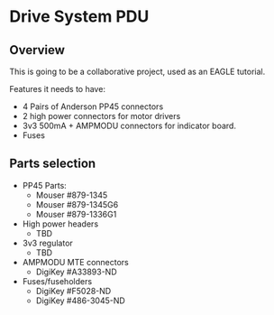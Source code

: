 # Drive System PDU #


## Overview ##

This is going to be a collaborative project, used as an EAGLE tutorial.

Features it needs to have:
- 4 Pairs of Anderson PP45 connectors
- 2 high power connectors for motor drivers
- 3v3 500mA + AMPMODU connectors for indicator board.
- Fuses


## Parts selection ##

- PP45 Parts:
	- Mouser #879-1345
	- Mouser #879-1345G6
	- Mouser #879-1336G1
- High power headers
	- TBD
- 3v3 regulator
	- TBD
- AMPMODU MTE connectors
	- DigiKey #A33893-ND
- Fuses/fuseholders
	- DigiKey #F5028-ND
	- DigiKey #486-3045-ND